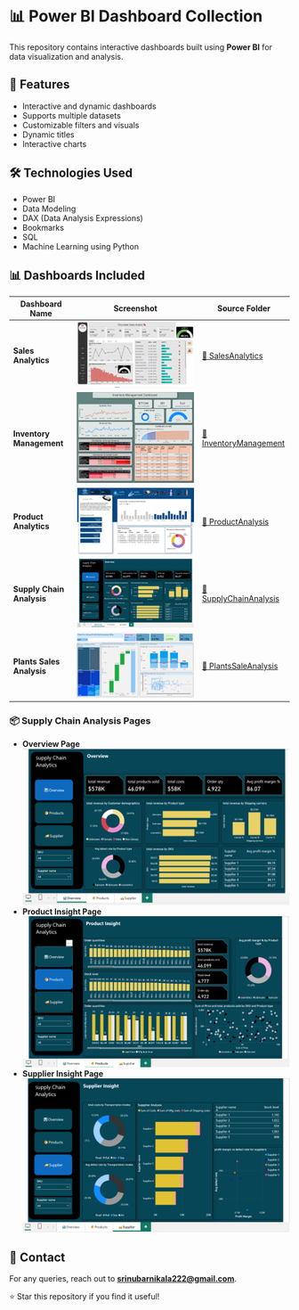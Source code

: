 # 📊 Power BI Dashboard Collection

This repository contains interactive dashboards built using **Power BI** for data visualization and analysis.

## 🔹 Features
- Interactive and dynamic dashboards  
- Supports multiple datasets  
- Customizable filters and visuals
- Dynamic titles
- Interactive charts 

## 🛠 Technologies Used
- Power BI  
- Data Modeling  
- DAX (Data Analysis Expressions)
- Bookmarks   
- SQL  
- Machine Learning using Python  

## 📊 Dashboards Included

| Dashboard Name         | Screenshot | Source Folder |
|------------------------|------------|---------------|
| **Sales Analytics** | ![Sales Analytics](SalesAnalysis/SalesAnalytics.png) | [📂 SalesAnalytics](./SalesAnalysis/) |
| **Inventory Management** | ![Inventory Management](InventoryManagement/InventoryManagementScreenShot.png) | [📂 InventoryManagement](./InventoryManagement/) |
| **Product Analytics** | ![Product Analytics](ProductAnalysis/ProductAnalytics.png) | [📂 ProductAnalysis](./ProductAnalysis/) |
| **Supply Chain Analysis** | ![Supply Chain Overview](SupplyChainAnalysis/OverViewPage.png) | [📂 SupplyChainAnalysis](./SupplyChainAnalysis/) |
| **Plants Sales Analysis** | ![Dashboard Overview](PlantsSaleAnalysis/PlantsSaleAnalysis.png) | [📂 PlantsSaleAnalysis](./PlantsSaleAnalysis\/) |

### 📦 **Supply Chain Analysis Pages**
- **Overview Page**  
  ![Overview](SupplyChainAnalysis/OverViewPage.png)  
- **Product Insight Page**  
  ![Product Insight](SupplyChainAnalysis/ProductInsightPage.png)  
- **Supplier Insight Page**  
  ![Supplier Insight](SupplyChainAnalysis/supplierInsightPage.png)  

## 📧 Contact
For any queries, reach out to **srinubarnikala222@gmail.com**.

⭐ Star this repository if you find it useful!
